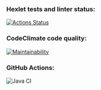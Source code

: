 ### Hexlet tests and linter status:
[![Actions Status](https://github.com/ClarityZero/java-project-lvl1/workflows/hexlet-check/badge.svg)](https://github.com/ClarityZero/java-project-lvl1/actions)

### CodeClimate code quality:
[![Maintainability](https://api.codeclimate.com/v1/badges/a99a88d28ad37a79dbf6/maintainability)](https://codeclimate.com/github/codeclimate/codeclimate/maintainability)

### GitHub Actions:
![Java CI](https://github.com/ClarityZero/java-project-lvl1/actions/workflows/main.yml/badge.svg)
